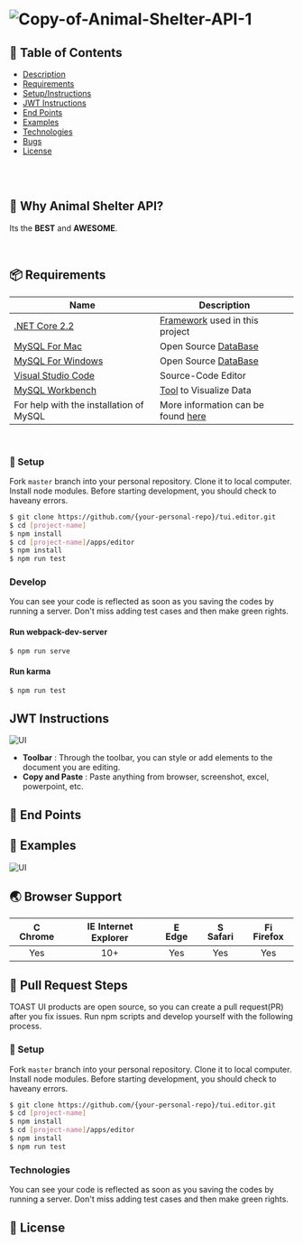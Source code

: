 # <img src="https://i.ibb.co/3TqB32g/Copy-of-Animal-Shelter-API-1.png" alt="Copy-of-Animal-Shelter-API-1" border="0"></a>

## 🚩 Table of Contents

- [Description](#-description)
- [Requirements](#-packages)
- [Setup/Instructions](#-why-toast-ui-editor)
- [JWT Instructions](#-browser-support)
- [End Points](#-features)
- [Examples](#-examples)
- [Technologies](#-pull-request-steps)
- [Bugs](#-contributing)
- [License](#-license)
<br>
<br>

## 🤖 Why Animal Shelter API?

Its the **BEST** and **AWESOME**.

<br>

## 📦 Requirements

| Name | Description |
| --- | --- |
| [.NET Core 2.2](https://github.com/nhn/tui.editor/tree/master/apps/jquery-editor) | [Framework](https://dotnet.microsoft.com/) used in this project |
| [MySQL For Mac](https://dev.mysql.com/downloads/file/?id=484914) | [](https://reactjs.org/) Open Source [DataBase](https://www.mysql.com/)  |
| [MySQL For Windows](https://dev.mysql.com/downloads/file/?id=484919) | [](https://reactjs.org/) Open Source [DataBase](https://www.mysql.com/)  |
| [Visual Studio Code](https://code.visualstudio.com/) | [](https://reactjs.org/) Source-Code Editor  |
| [MySQL Workbench](https://www.mysql.com/products/workbench/) | [Tool](https://www.mysql.com/products/workbench/) to Visualize Data  |
| For help with the installation of MySQL | More information can be found [here](https://www.learnhowtoprogram.com/c-and-net/getting-started-with-c/installing-and-configuring-mysql)
<br>

### 🔧 Setup

Fork `master` branch into your personal repository. Clone it to local computer. Install node modules. Before starting development, you should check to haveany errors.

```sh
$ git clone https://github.com/{your-personal-repo}/tui.editor.git
$ cd [project-name]
$ npm install
$ cd [project-name]/apps/editor
$ npm install
$ npm run test
```

### Develop

You can see your code is reflected as soon as you saving the codes by running a server. Don't miss adding test cases and then make green rights.

#### Run webpack-dev-server

``` sh
$ npm run serve
```

#### Run karma

``` sh
$ npm run test
```

## **JWT Instructions**

![UI](https://user-images.githubusercontent.com/18183560/84381975-d6c11680-ac24-11ea-9816-9cf2aecbdf06.gif)

* **Toolbar** : Through the toolbar, you can style or add elements to the document you are editing.
* **Copy and Paste** : Paste anything from browser, screenshot, excel, powerpoint, etc.

## 🎨 End Points


## 🐾 Examples

![UI](https://user-images.githubusercontent.com/18183560/84381975-d6c11680-ac24-11ea-9816-9cf2aecbdf06.gif)

## 🌏 Browser Support

| <img src="https://user-images.githubusercontent.com/1215767/34348387-a2e64588-ea4d-11e7-8267-a43365103afe.png" alt="Chrome" width="16px" height="16px" /> Chrome | <img src="https://user-images.githubusercontent.com/1215767/34348590-250b3ca2-ea4f-11e7-9efb-da953359321f.png" alt="IE" width="16px" height="16px" /> Internet Explorer | <img src="https://user-images.githubusercontent.com/1215767/34348380-93e77ae8-ea4d-11e7-8696-9a989ddbbbf5.png" alt="Edge" width="16px" height="16px" /> Edge | <img src="https://user-images.githubusercontent.com/1215767/34348394-a981f892-ea4d-11e7-9156-d128d58386b9.png" alt="Safari" width="16px" height="16px" /> Safari | <img src="https://user-images.githubusercontent.com/1215767/34348383-9e7ed492-ea4d-11e7-910c-03b39d52f496.png" alt="Firefox" width="16px" height="16px" /> Firefox |
| :---------: | :---------: | :---------: | :---------: | :---------: |
| Yes | 10+ | Yes | Yes | Yes |


## 🔧 Pull Request Steps

TOAST UI products are open source, so you can create a pull request(PR) after you fix issues. Run npm scripts and develop yourself with the following process.

### 🔧 Setup

Fork `master` branch into your personal repository. Clone it to local computer. Install node modules. Before starting development, you should check to haveany errors.

```sh
$ git clone https://github.com/{your-personal-repo}/tui.editor.git
$ cd [project-name]
$ npm install
$ cd [project-name]/apps/editor
$ npm install
$ npm run test
```

### Technologies

You can see your code is reflected as soon as you saving the codes by running a server. Don't miss adding test cases and then make green rights.


## 📜 License
